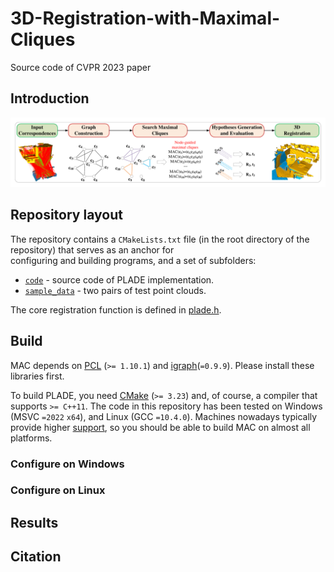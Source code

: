 # 3D-Registration-with-Maximal-Cliques
Source code of CVPR 2023 paper  

## Introduction  

![](figures/pipeline.png)

## Repository layout  
The repository contains a `CMakeLists.txt` file (in the root directory of the repository) that serves as an anchor for  
configuring and building programs, and a set of subfolders:  
* [`code`](https://github.com/chsl/PLADE/tree/master/code) - source code of PLADE implementation.  
* [`sample_data`](https://github.com/chsl/PLADE/tree/master/sample_data) - two pairs of test point clouds.  
  
The core registration function is defined in [plade.h](./code/PLADE/plade.h).

## Build
MAC depends on [PCL](https://github.com/PointCloudLibrary/pcl/tags) (`>= 1.10.1`) and [igraph](https://github.com/igraph/igraph/tags)(`=0.9.9`). Please install these libraries first.

To build PLADE, you need [CMake](https://cmake.org/download/) (`>= 3.23`) and, of course, a compiler that supports `>= C++11`. The code in this repository has been tested on Windows (MSVC `=2022` `x64`), and Linux (GCC `=10.4.0`). Machines nowadays typically provide higher [support](https://en.cppreference.com/w/cpp/compiler_support), so you should be able to build MAC on almost all platforms.

### Configure on Windows  


### Configure on Linux  


## Results

## Citation
